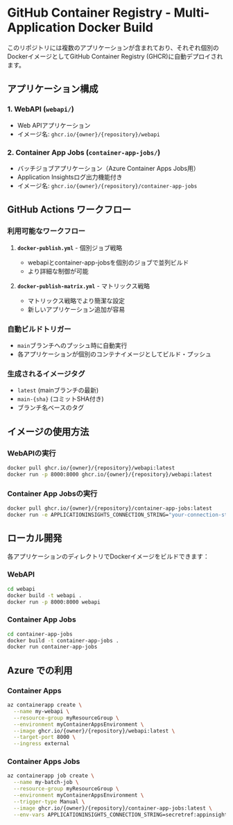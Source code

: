 # GitHub Container Registry - Multi-Application Docker Build

このリポジトリには複数のアプリケーションが含まれており、それぞれ個別のDockerイメージとしてGitHub Container Registry (GHCR)に自動デプロイされます。

## アプリケーション構成

### 1. WebAPI (`webapi/`)
- Web APIアプリケーション
- イメージ名: `ghcr.io/{owner}/{repository}/webapi`

### 2. Container App Jobs (`container-app-jobs/`)
- バッチジョブアプリケーション（Azure Container Apps Jobs用）
- Application Insightsログ出力機能付き
- イメージ名: `ghcr.io/{owner}/{repository}/container-app-jobs`

## GitHub Actions ワークフロー

### 利用可能なワークフロー

1. **`docker-publish.yml`** - 個別ジョブ戦略
   - webapiとcontainer-app-jobsを個別のジョブで並列ビルド
   - より詳細な制御が可能

2. **`docker-publish-matrix.yml`** - マトリックス戦略
   - マトリックス戦略でより簡潔な設定
   - 新しいアプリケーション追加が容易

### 自動ビルドトリガー
- `main`ブランチへのプッシュ時に自動実行
- 各アプリケーションが個別のコンテナイメージとしてビルド・プッシュ

### 生成されるイメージタグ
- `latest` (mainブランチの最新)
- `main-{sha}` (コミットSHA付き)
- ブランチ名ベースのタグ

## イメージの使用方法

### WebAPIの実行
```bash
docker pull ghcr.io/{owner}/{repository}/webapi:latest
docker run -p 8000:8000 ghcr.io/{owner}/{repository}/webapi:latest
```

### Container App Jobsの実行
```bash
docker pull ghcr.io/{owner}/{repository}/container-app-jobs:latest
docker run -e APPLICATIONINSIGHTS_CONNECTION_STRING="your-connection-string" ghcr.io/{owner}/{repository}/container-app-jobs:latest
```

## ローカル開発

各アプリケーションのディレクトリでDockerイメージをビルドできます：

### WebAPI
```bash
cd webapi
docker build -t webapi .
docker run -p 8000:8000 webapi
```

### Container App Jobs
```bash
cd container-app-jobs
docker build -t container-app-jobs .
docker run container-app-jobs
```

## Azure での利用

### Container Apps
```bash
az containerapp create \
  --name my-webapi \
  --resource-group myResourceGroup \
  --environment myContainerAppsEnvironment \
  --image ghcr.io/{owner}/{repository}/webapi:latest \
  --target-port 8000 \
  --ingress external
```

### Container Apps Jobs
```bash
az containerapp job create \
  --name my-batch-job \
  --resource-group myResourceGroup \
  --environment myContainerAppsEnvironment \
  --trigger-type Manual \
  --image ghcr.io/{owner}/{repository}/container-app-jobs:latest \
  --env-vars APPLICATIONINSIGHTS_CONNECTION_STRING=secretref:appinsights-connection-string
```
